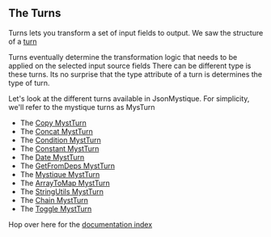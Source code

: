 ## The Turns

Turns lets you transform a set of input fields to output.
We saw the structure of a [turn](Attribute-Turn.md)

Turns eventually determine the transformation logic that needs to be applied on the selected input source fields
There can be different type is these turns. Its no surprise that the type attribute of a turn is determines the type of turn.

Let's look at the different turns available in JsonMystique. For simplicity, we'll refer to the mystique turns as MysTurn
* The [Copy MystTurn](MystTurn-Copy.md)
* The [Concat MystTurn](MystTurn-Concat.md)
* The [Condition MystTurn](MystTurn-Condition.md)
* The [Constant MystTurn](MystTurn-Constant.md)
* The [Date MystTurn](MystTurn-Date.md)
* The [GetFromDeps MystTurn](MystTurn-GetFromDeps.md)
* The [Mystique MystTurn](MystTurn-Mystique.md)
* The [ArrayToMap MystTurn](MystTurn-ArrayToMap.md)
* The [StringUtils MystTurn](MystTurn-StringUtils.md)
* The [Chain MystTurn](MystTurn-Chain.md)
* The [Toggle MystTurn](MystTurn-Toggle.md)

Hop over here for the [documentation index](_Sidebar.md)

